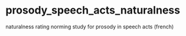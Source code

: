 # prosody_speech_acts_naturalness
naturalness rating norming study for prosody in speech acts (french)
